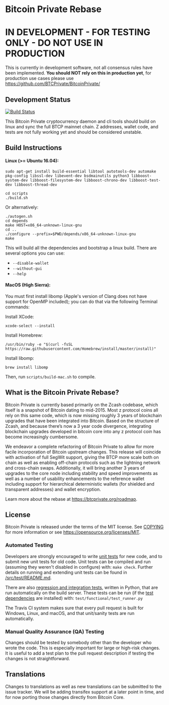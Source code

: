 Bitcoin Private Rebase
=====================================

IN DEVELOPMENT - FOR TESTING ONLY - DO NOT USE IN PRODUCTION
===========
This is currently in development software, not all consensus rules have been implemented. **You should NOT rely on this in production yet**, for production use cases please use https://github.com/BTCPrivate/BitcoinPrivate/

Development Status
------
[![Build Status](https://travis-ci.com/BTCPrivate/BTCP-Rebase.svg?branch=master)](https://travis-ci.com/BTCPrivate/BTCP-Rebase)

This Bitcoin Private cryptocurrency daemon and cli tools should build on linux and sync the full BTCP mainnet chain.
Z addresses, wallet code, and tests are not fully working yet and should be considered unstable.

Build Instructions
-------

#### Linux (>= Ubuntu 16.04):

```
sudo apt-get install build-essential libtool autotools-dev automake pkg-config libssl-dev libevent-dev bsdmainutils python3 libboost-system-dev libboost-filesystem-dev libboost-chrono-dev libboost-test-dev libboost-thread-dev
```

```
cd scripts
./build.sh
```

Or alternatively:
```
./autogen.sh
cd depends
make HOST=x86_64-unknown-linux-gnu
cd ..
./configure --prefix=$PWD/depends/x86_64-unknown-linux-gnu
make
```

This will build all the dependencies and bootstrap a linux build. There are several options you can use:
- `--disable-wallet`
- `--without-gui`
- `--help`


#### MacOS (High Sierra):
You must first install libomp (Apple's version of Clang does not have support for OpenMP included); you can do that via the following Terminal commands:

Install XCode:
```
xcode-select --install
```
Install Homebrew:
```
/usr/bin/ruby -e "$(curl -fsSL https://raw.githubusercontent.com/Homebrew/install/master/install)"
```
Install libomp:
```
brew install libomp
```

Then, run `scripts/build-mac.sh` to compile.


What is the Bitcoin Private Rebase?
----------------

Bitcoin Private is currently based primarily on the Zcash codebase, which itself is a snapshot of Bitcoin dating to mid-2015. Most z protocol coins all rely on this same code, which is now missing roughly 3 years of blockchain upgrades that have been integrated into Bitcoin. Based on the structure of Zcash, and because there’s now a 3 year code divergence, integrating blockchain upgrades developed in bitcoin core into any z protocol coin has become increasingly cumbersome.

We endeavor a complete refactoring of Bitcoin Private to allow for more facile incorporation of Bitcoin upstream changes. This release will coincide with activation of full SegWit support, giving the BTCP more scale both on chain as well as enabling off-chain protocols such as the lightning network and cross-chain swaps. Additionally, it will bring another 3 years of upgrades to the core node including stability and speed improvements as well as a number of usability enhancements to the reference wallet including support for hierarchical deterministic wallets (for shielded and transparent addresses) and wallet encryption.

Learn more about the rebase at https://btcprivate.org/roadmap.

License
-------

Bitcoin Private is released under the terms of the MIT license. See [COPYING](COPYING) for more
information or see https://opensource.org/licenses/MIT.

### Automated Testing

Developers are strongly encouraged to write [unit tests](src/test/README.md) for new code, and to
submit new unit tests for old code. Unit tests can be compiled and run
(assuming they weren't disabled in configure) with: `make check`. Further details on running
and extending unit tests can be found in [/src/test/README.md](/src/test/README.md).

There are also [regression and integration tests](/test), written
in Python, that are run automatically on the build server.
These tests can be run (if the [test dependencies](/test) are installed) with: `test/functional/test_runner.py`

The Travis CI system makes sure that every pull request is built for Windows, Linux, and macOS, and that unit/sanity tests are run automatically.

### Manual Quality Assurance (QA) Testing

Changes should be tested by somebody other than the developer who wrote the
code. This is especially important for large or high-risk changes. It is useful
to add a test plan to the pull request description if testing the changes is
not straightforward.

Translations
------------

Changes to translations as well as new translations can be submitted to the issue tracker. We
will be adding transifex support at a later point in time, and for now porting those changes directly
from Bitcoin Core.
